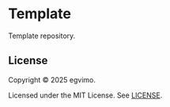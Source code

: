 # Template

Template repository.

## License

Copyright © 2025 egvimo.

Licensed under the MIT License. See [LICENSE](LICENSE.md).

